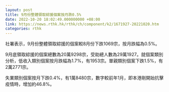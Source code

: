 ```yaml
---
layout: post
title: 9月份整體領取綜援個案按月跌0.5%
date: 2022-10-20 18:02:49.000000000 +08:00
link: https://news.rthk.hk/rthk/ch/component/k2/1671927-20221020.htm
categories: rthk
---
```


社署表示，9月份整體領取綜援的個案較8月份下跌1069宗，按月跌幅為0.5%。

9月底領取綜援的個案總數為20萬9298宗，受助總人數為29萬1927。就個案類別分析，低收入類別個案按月跌幅為1.7%，有1953宗。單親類別個案下跌1.5%，有2萬2771宗。

失業類別個案按月下跌0.4%，有1萬8480宗，數字較前年1月，即本港剛開始抗擊疫情時，增加約46.8%。
